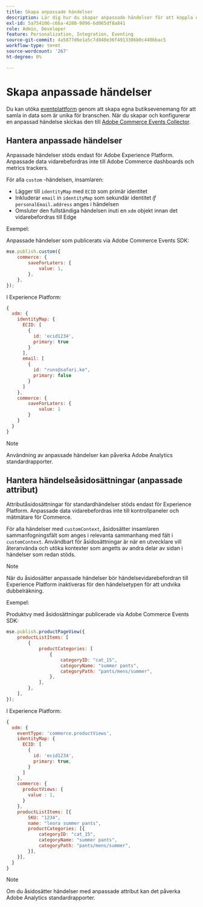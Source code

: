 ```yaml
---
title: Skapa anpassade händelser
description: Lär dig hur du skapar anpassade händelser för att koppla dina Adobe Commerce-data till andra Adobe DX-produkter.
exl-id: 5a754106-c66a-4280-9896-6d065df8a841
role: Admin, Developer
feature: Personalization, Integration, Eventing
source-git-commit: 4a5877d6e1a5c7d840e36f4913306b0c440bbac5
workflow-type: tm+mt
source-wordcount: '267'
ht-degree: 0%

---
```


# Skapa anpassade händelser

Du kan utöka [eventplattform](events.md) genom att skapa egna butiksevenemang för att samla in data som är unika för branschen. När du skapar och konfigurerar en anpassad händelse skickas den till [Adobe Commerce Events Collector](https://github.com/adobe/commerce-events/tree/main/packages/storefront-events-collector).

## Hantera anpassade händelser

Anpassade händelser stöds endast för Adobe Experience Platform. Anpassade data vidarebefordras inte till Adobe Commerce dashboards och metrics trackers.

För alla `custom` -händelsen, insamlaren:

- Lägger till `identityMap` med `ECID` som primär identitet
- Inkluderar `email` in `identityMap` som sekundär identitet _if_ `personalEmail.address` anges i händelsen
- Omsluter den fullständiga händelsen inuti en `xdm` objekt innan det vidarebefordras till Edge

Exempel:

Anpassade händelser som publicerats via Adobe Commerce Events SDK:

```javascript
mse.publish.custom({
    commerce: {
        saveForLaters: {
            value: 1,
        },
    },
});
```

I Experience Platform:

```javascript
{
  xdm: {
    identityMap: {
      ECID: [
        {
          id: 'ecid1234',
          primary: true
        }
      ],
      email: [
        {
          id: "runs@safari.ke",
          primary: false
        }
      ]
    },
    commerce: {
        saveForLaters: {
            value: 1
        }
    }
  }
}
```

>[!NOTE]
>
> Användning av anpassade händelser kan påverka Adobe Analytics standardrapporter.

## Hantera händelseåsidosättningar (anpassade attribut)

Attributåsidosättningar för standardhändelser stöds endast för Experience Platform. Anpassade data vidarebefordras inte till kontrollpaneler och mätmätare för Commerce.

För alla händelser med `customContext`, åsidosätter insamlaren sammanfogningsfält som anges i relevanta sammanhang med fält i `customContext`. Användbart för åsidosättningar är när en utvecklare vill återanvända och utöka kontexter som angetts av andra delar av sidan i händelser som redan stöds.

>[!NOTE]
>
>När du åsidosätter anpassade händelser bör händelsevidarebefordran till Experience Platform inaktiveras för den händelsetypen för att undvika dubbelräkning.

Exempel:

Produktvy med åsidosättningar publicerade via Adobe Commerce Events SDK:

```javascript
mse.publish.productPageView({
    productListItems: [
        {
            productCategories: [
                {
                    categoryID: "cat_15",
                    categoryName: "summer pants",
                    categoryPath: "pants/mens/summer",
                },
            ],
        },
    ],
});
```

I Experience Platform:

```javascript
{
  xdm: {
    eventType: 'commerce.productViews',
    identityMap: {
      ECID: [
        {
          id: 'ecid1234',
          primary: true,
        }
      ]
    },
    commerce: {
      productViews: {
        value : 1,
      }
    },
    productListItems: [{
        SKU: "1234",
        name: "leora summer pants",
        productCategories: [{
            categoryID: "cat_15",
            categoryName: "summer pants",
            categoryPath: "pants/mens/summer",
        }],
    }],
  }
}
```

>[!NOTE]
>
> Om du åsidosätter händelser med anpassade attribut kan det påverka Adobe Analytics standardrapporter.
